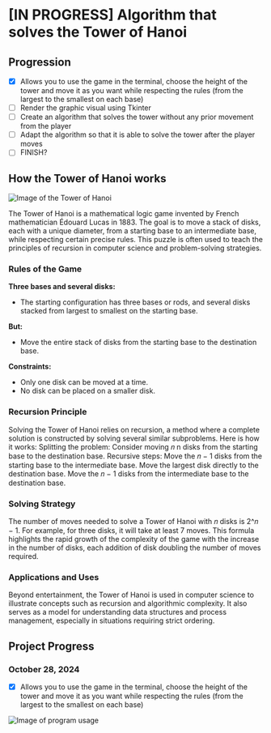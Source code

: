 # [IN PROGRESS] Algorithm that solves the Tower of Hanoi

## Progression 
- [X] Allows you to use the game in the terminal, choose the height of the tower and move it as you want while respecting the rules (from the largest to the smallest on each base)
- [ ] Render the graphic visual using Tkinter
- [ ] Create an algorithm that solves the tower without any prior movement from the player
- [ ] Adapt the algorithm so that it is able to solve the tower after the player moves
- [ ] FINISH?

## How the Tower of Hanoi works
![Image of the Tower of Hanoi](https://cdn.kastatic.org/ka-perseus-images/5b5fb2670c9a185b2666637461e40c805fcc9ea5.png)

The Tower of Hanoi is a mathematical logic game invented by French mathematician Édouard Lucas in 1883. The goal is to move a stack of disks, each with a unique diameter, from a starting base to an intermediate base, while respecting certain precise rules. This puzzle is often used to teach the principles of recursion in computer science and problem-solving strategies.

### Rules of the Game

**Three bases and several disks:**
- The starting configuration has three bases or rods, and several disks stacked from largest to smallest on the starting base.

**But:**
- Move the entire stack of disks from the starting base to the destination base.

**Constraints:**
- Only one disk can be moved at a time.
- No disk can be placed on a smaller disk.

### Recursion Principle

Solving the Tower of Hanoi relies on recursion, a method where a complete solution is constructed by solving several similar subproblems. Here is how it works: Splitting the problem: Consider moving 𝑛 n disks from the starting base to the destination base.
Recursive steps: Move the 𝑛 − 1 disks from the starting base to the intermediate base.
Move the largest disk directly to the destination base.
Move the 𝑛 − 1 disks from the intermediate base to the destination base.

### Solving Strategy

The number of moves needed to solve a Tower of Hanoi with 𝑛 disks is 2^𝑛 − 1. For example, for three disks, it will take at least 7 moves. This formula highlights the rapid growth of the complexity of the game with the increase in the number of disks, each addition of disk doubling the number of moves required.

### Applications and Uses

Beyond entertainment, the Tower of Hanoi is used in computer science to illustrate concepts such as recursion and algorithmic complexity. It also serves as a model for understanding data structures and process management, especially in situations requiring strict ordering.

## Project Progress

### October 28, 2024
- [X] Allows you to use the game in the terminal, choose the height of the tower and move it as you want while respecting the rules (from the largest to the smallest on each base)

![Image of program usage](https://github.com/user-attachments/assets/6fbe7d8d-ab3d-4f7c-840b-6dc976da570e)
